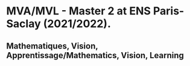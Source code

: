 # MVA/MVL - Master 2 at ENS Paris-Saclay (2021/2022).
## Mathematiques, Vision, Apprentissage/Mathematics, Vision, Learning 
